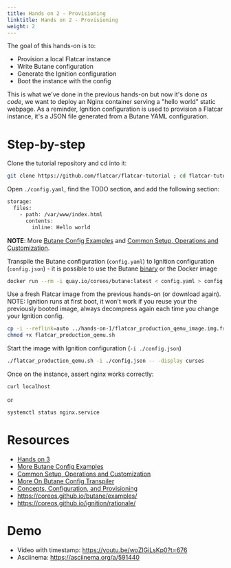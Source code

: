 ```yaml
---
title: Hands on 2 - Provisioning
linktitle: Hands on 2 - Provisioning
weight: 2
---
```


The goal of this hands-on is to:

* Provision a local Flatcar instance
* Write Butane configuration
* Generate the Ignition configuration
* Boot the instance with the config

This is what we've done in the previous hands-on but now it's done _as code_, we want to deploy an Nginx container serving a "hello world" static webpage. As a reminder, Ignition configuration is used to provision a Flatcar instance, it's a JSON file generated from a Butane YAML configuration.

# Step-by-step

Clone the tutorial repository and cd into it:

```bash
git clone https://github.com/flatcar/flatcar-tutorial ; cd flatcar-tutorial/hands-on-2
```

Open `./config.yaml`, find the TODO section, and add the following section:

```bash
storage:
  files:
    - path: /var/www/index.html
      contents:
        inline: Hello world
```

**__NOTE__**: More [Butane Config Examples](https://www.flatcar.org/docs/latest/provisioning/config-transpiler/examples/) and [Common Setup, Operations and Customization](https://www.flatcar.org/docs/latest/setup).

Transpile the Butane configuration (`config.yaml`) to Ignition configuration (`config.json`) - it is possible to use the Butane [binary](https://coreos.github.io/butane/getting-started/#standalone-binary) or the Docker image

```bash
docker run --rm -i quay.io/coreos/butane:latest < config.yaml > config.json
```

Use a fresh Flatcar image from the previous hands-on (or download again). NOTE: Ignition runs at first boot, it won't work if you reuse your the previously booted image, always decompress again each time you change your Ignition config.

```bash
cp -i --reflink=auto ../hands-on-1/flatcar_production_qemu_image.img.fresh flatcar_production_qemu_image.img
chmod +x flatcar_production_qemu.sh
```

Start the image with Ignition configuration (`-i ./config.json`)

```bash
./flatcar_production_qemu.sh -i ./config.json -- -display curses
```

Once on the instance, assert nginx works correctly:


```bash
curl localhost
```

or

```bash
systemctl status nginx.service
```

# Resources

* [Hands on 3](../../tutorial/hands-on-3/)
* [More Butane Config Examples](https://www.flatcar.org/docs/latest/provisioning/config-transpiler/examples/)
* [Common Setup, Operations and Customization](https://www.flatcar.org/docs/latest/setup)
* [More On Butane Config Transpiler](https://www.flatcar.org/docs/latest/provisioning/config-transpiler/)
* [Concepts, Configuration, and Provisioning](https://www.flatcar.org/docs/latest/installing/#concepts-configuration-and-provisioning)
* <https://coreos.github.io/butane/examples/>
* <https://coreos.github.io/ignition/rationale/>

# Demo

* Video with timestamp: <https://youtu.be/woZlGiLsKp0?t=676>
* Asciinema: <https://asciinema.org/a/591440>
